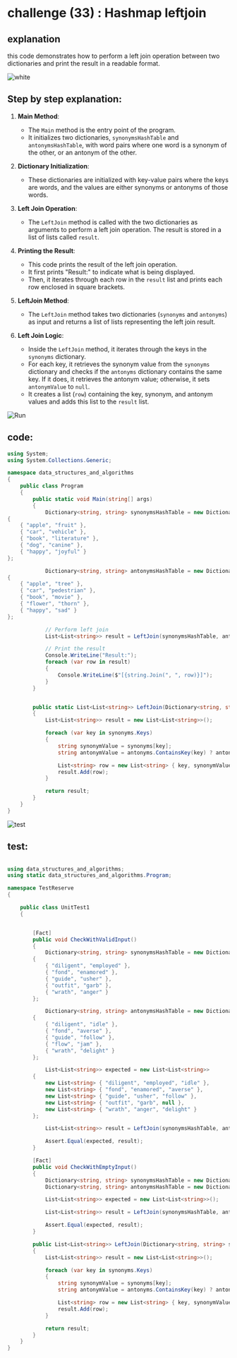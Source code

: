 ﻿# challenge (33) : Hashmap leftjoin
## explanation
 this code demonstrates how to perform a left join operation between two dictionaries and print the result in a readable format.

 ![white](white.jpg)

## Step by step explanation:

1. **Main Method**:
   - The `Main` method is the entry point of the program.
   - It initializes two dictionaries, `synonymsHashTable` and `antonymsHashTable`, with word pairs where one word is a synonym of the other, or an antonym of the other.

2. **Dictionary Initialization**:
   - These dictionaries are initialized with key-value pairs where the keys are words, and the values are either synonyms or antonyms of those words.

3. **Left Join Operation**:
   - The `LeftJoin` method is called with the two dictionaries as arguments to perform a left join operation. The result is stored in a list of lists called `result`.

4. **Printing the Result**:
   - This code prints the result of the left join operation.
   - It first prints "Result:" to indicate what is being displayed.
   - Then, it iterates through each row in the `result` list and prints each row enclosed in square brackets.

5. **LeftJoin Method**:
   - The `LeftJoin` method takes two dictionaries (`synonyms` and `antonyms`) as input and returns a list of lists representing the left join result.

6. **Left Join Logic**:
   - Inside the `LeftJoin` method, it iterates through the keys in the `synonyms` dictionary.
   - For each key, it retrieves the synonym value from the `synonyms` dictionary and checks if the `antonyms` dictionary contains the same key. If it does, it retrieves the antonym value; otherwise, it sets `antonymValue` to `null`.
   - It creates a list (`row`) containing the key, synonym, and antonym values and adds this list to the `result` list.



![Run](run.png)
## code:
```c#
using System;
using System.Collections.Generic;

namespace data_structures_and_algorithms
{
    public class Program
    {
        public static void Main(string[] args)
        {
            Dictionary<string, string> synonymsHashTable = new Dictionary<string, string>
{
    { "apple", "fruit" },
    { "car", "vehicle" },
    { "book", "literature" },
    { "dog", "canine" },
    { "happy", "joyful" }
};

            Dictionary<string, string> antonymsHashTable = new Dictionary<string, string>
{
    { "apple", "tree" },
    { "car", "pedestrian" },
    { "book", "movie" },
    { "flower", "thorn" },
    { "happy", "sad" }
};

            // Perform left join
            List<List<string>> result = LeftJoin(synonymsHashTable, antonymsHashTable);

            // Print the result
            Console.WriteLine("Result:");
            foreach (var row in result)
            {
                Console.WriteLine($"[{string.Join(", ", row)}]");
            }
        }


        public static List<List<string>> LeftJoin(Dictionary<string, string> synonyms, Dictionary<string, string> antonyms)
        {
            List<List<string>> result = new List<List<string>>();

            foreach (var key in synonyms.Keys)
            {
                string synonymValue = synonyms[key];
                string antonymValue = antonyms.ContainsKey(key) ? antonyms[key] : null;

                List<string> row = new List<string> { key, synonymValue, antonymValue };
                result.Add(row);
            }

            return result;
        }
    }
}
```

![test](test.png)
## test:
```c#

using data_structures_and_algorithms;
using static data_structures_and_algorithms.Program;

namespace TestReserve
{

    public class UnitTest1
    {


        [Fact]
        public void CheckWithValidInput()
        {
            Dictionary<string, string> synonymsHashTable = new Dictionary<string, string>
        {
            { "diligent", "employed" },
            { "fond", "enamored" },
            { "guide", "usher" },
            { "outfit", "garb" },
            { "wrath", "anger" }
        };

            Dictionary<string, string> antonymsHashTable = new Dictionary<string, string>
        {
            { "diligent", "idle" },
            { "fond", "averse" },
            { "guide", "follow" },
            { "flow", "jam" },
            { "wrath", "delight" }
        };

            List<List<string>> expected = new List<List<string>>
        {
            new List<string> { "diligent", "employed", "idle" },
            new List<string> { "fond", "enamored", "averse" },
            new List<string> { "guide", "usher", "follow" },
            new List<string> { "outfit", "garb", null },
            new List<string> { "wrath", "anger", "delight" }
        };

            List<List<string>> result = LeftJoin(synonymsHashTable, antonymsHashTable);

            Assert.Equal(expected, result);
        }

        [Fact]
        public void CheckWithEmptyInput()
        {
            Dictionary<string, string> synonymsHashTable = new Dictionary<string, string>();
            Dictionary<string, string> antonymsHashTable = new Dictionary<string, string>();

            List<List<string>> expected = new List<List<string>>();

            List<List<string>> result = LeftJoin(synonymsHashTable, antonymsHashTable);

            Assert.Equal(expected, result);
        }

        public List<List<string>> LeftJoin(Dictionary<string, string> synonyms, Dictionary<string, string> antonyms)
        {
            List<List<string>> result = new List<List<string>>();

            foreach (var key in synonyms.Keys)
            {
                string synonymValue = synonyms[key];
                string antonymValue = antonyms.ContainsKey(key) ? antonyms[key] : null;

                List<string> row = new List<string> { key, synonymValue, antonymValue };
                result.Add(row);
            }

            return result;
        }
    }
}
```
